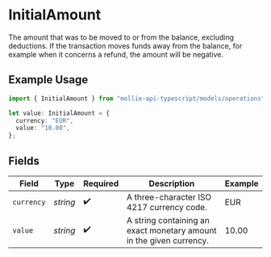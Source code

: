 # InitialAmount

The amount that was to be moved to or from the balance, excluding deductions. If the transaction moves funds away from the balance, for example when it concerns a refund, the amount will be negative.

## Example Usage

```typescript
import { InitialAmount } from "mollie-api-typescript/models/operations";

let value: InitialAmount = {
  currency: "EUR",
  value: "10.00",
};
```

## Fields

| Field                                                               | Type                                                                | Required                                                            | Description                                                         | Example                                                             |
| ------------------------------------------------------------------- | ------------------------------------------------------------------- | ------------------------------------------------------------------- | ------------------------------------------------------------------- | ------------------------------------------------------------------- |
| `currency`                                                          | *string*                                                            | :heavy_check_mark:                                                  | A three-character ISO 4217 currency code.                           | EUR                                                                 |
| `value`                                                             | *string*                                                            | :heavy_check_mark:                                                  | A string containing an exact monetary amount in the given currency. | 10.00                                                               |